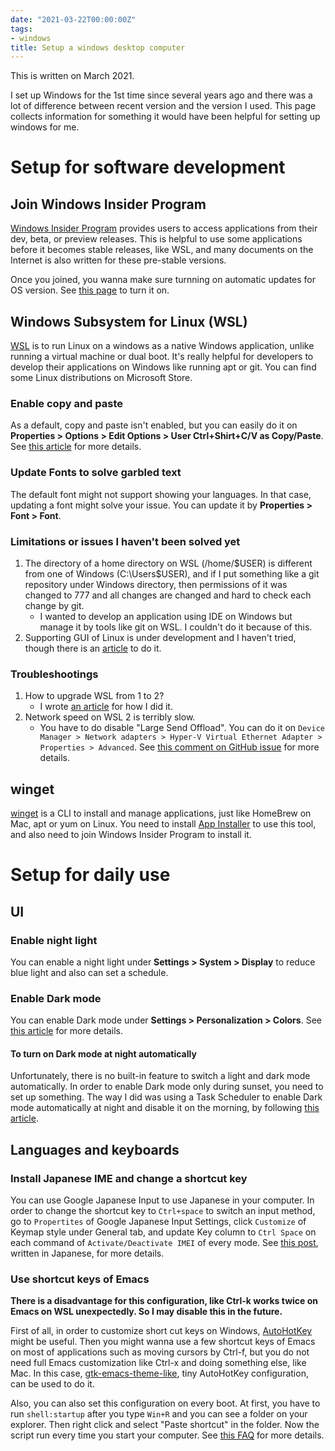```yaml
---
date: "2021-03-22T00:00:00Z"
tags:
- windows
title: Setup a windows desktop computer
---
```


This is written on March 2021.

I set up Windows for the 1st time since several years ago and there was a lot of difference between recent version and the version I used.
This page collects information for something it would have been helpful for setting up windows for me.

Setup for software development
===

Join Windows Insider Program
---
[Windows Insider Program](https://insider.windows.com/en-us/getting-started) provides users to access applications from their dev, beta, or preview releases.
This is helpful to use some applications before it becomes stable releases, like WSL, and many documents on the Internet is also written for these pre-stable versions.

Once you joined, you wanna make sure turnning on automatic updates for OS version.
See [this page](https://www.sheffield.ac.uk/it-services/information-security/windows-updat) to turn it on.


Windows Subsystem for Linux (WSL)
---
[WSL](https://docs.microsoft.com/en-us/windows/wsl/install-win10) is to run Linux on a windows as a native Windows application, unlike running a virtual machine or dual boot.
It's really helpful for developers to develop their applications on Windows like running apt or git.
You can find some Linux distributions on Microsoft Store.

### Enable copy and paste
As a default, copy and paste isn't enabled, but you can easily do it on **Properties > Options > Edit Options > User Ctrl+Shirt+C/V as Copy/Paste**.
See [this article](https://devblogs.microsoft.com/commandline/copy-and-paste-arrives-for-linuxwsl-consoles/) for more details.

### Update Fonts to solve garbled text
The default font might not support showing your languages.
In that case, updating a font might solve your issue.
You can update it by **Properties > Font > Font**.

### Limitations or issues I haven't been solved yet

1. The directory of a home directory on WSL (/home/$USER) is different from one of Windows (C:\Users\$USER), and if I put something like a git repository under Windows directory, then permissions of it was changed to 777 and all changes are changed and hard to check each change by git.
    - I wanted to develop an application using IDE on Windows but manage it by tools like git on WSL. I couldn't do it because of this.
1. Supporting GUI of Linux is under development and I haven't tried, though there is an [article](https://medium.com/@japheth.yates/the-complete-wsl2-gui-setup-2582828f4577) to do it.

### Troubleshootings
1. How to upgrade WSL from 1 to 2?
    - I wrote [an article](/2021/03/17/update-wsl-version/) for how I did it.
1. Network speed on WSL 2 is terribly slow.
    - You have to do disable "Large Send Offload". You can do it on `Device Manager > Network adapters > Hyper-V Virtual Ethernet Adapter > Properties > Advanced`. See [this comment on GitHub issue](https://github.com/microsoft/WSL/issues/4901#issuecomment-748531438) for more details.

winget
---
[winget](https://docs.microsoft.com/en-us/windows/package-manager/winget/) is a CLI to install and manage applications, just like HomeBrew on Mac, apt or yum on Linux.
You need to install [App Installer](https://www.microsoft.com/en-us/p/app-installer/9nblggh4nns1?activetab=pivot:overviewtab) to use this tool, and also need to join Windows Insider Program to install it.



Setup for daily use
===

UI
---

### Enable night light
You can enable a night light under **Settings > System > Display** to reduce blue light and also can set a schedule.

### Enable Dark mode
You can enable Dark mode under **Settings > Personalization > Colors**.
See [this article](https://www.pcmag.com/how-to/how-to-enable-dark-mode-in-windows-10) for more details.

#### To turn on Dark mode at night automatically
Unfortunately, there is no built-in feature to switch a light and dark mode automatically.
In order to enable Dark mode only during sunset, you need to set up something.
The way I did was using a Task Scheduler to enable Dark mode automatically at night and disable it on the morning, by following [this article](https://www.howtogeek.com/356087/how-to-automatically-enable-windows-10s-dark-theme-at-night/).


Languages and keyboards
---

### Install Japanese IME and change a shortcut key
You can use Google Japanese Input to use Japanese in your computer.
In order to change the shortcut key to `Ctrl+space` to switch an input method, go to `Propertites` of Google Japanese Input Settings, click `Customize` of Keymap style under General tab, and update Key column to `Ctrl Space` on each command of `Activate/Deactivate IMEI` of every mode.
See [this post](https://hrroct.hatenablog.com/entry/2017/12/17/225039), written in Japanese, for more details.

### Use shortcut keys of Emacs
**There is a disadvantage for this configuration, like Ctrl-k works twice on Emacs on WSL unexpectedly. So I may disable this in the future.**

First of all, in order to customize short cut keys on Windows, [AutoHotKey](https://www.autohotkey.com/) might be useful.
Then you might wanna use a few shortcut keys of Emacs on most of applications such as moving cursors by Ctrl-f, but you do not need full Emacs customization like Ctrl-x and doing something else, like Mac.
In this case, [gtk-emacs-theme-like](https://github.com/lintaro-jp/gtk-emacs-theme-like.ahk), tiny AutoHotKey configuration, can be used to do it.

Also, you can also set this configuration on every boot.
At first, you have to run `shell:startup` after you type `Win+R` and you can see a folder on your explorer.
Then right click and select "Paste shortcut" in the folder.
Now the script run every time you start your computer.
See [this FAQ](https://www.autohotkey.com/docs/FAQ.htm#Startup) for more details.
